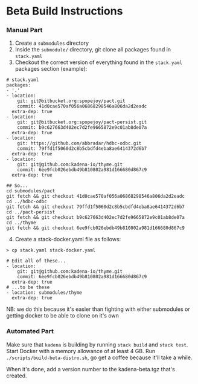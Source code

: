 

# Beta Build Instructions

### Manual Part

1. Create a `submodules` directory
2. Inside the `submodule/` directory, git clone all packages found in `stack.yaml`
3. Checkout the correct version of everything found in the `stack.yaml` packages section (example):

```
# stack.yaml
packages:
- '.'
- location:
    git: git@bitbucket.org:spopejoy/pact.git
    commit: 41d0cae570af056a06868298546a806da2d2eadc
  extra-dep: true
- location:
    git: git@bitbucket.org:spopejoy/pact-persist.git
    commit: b9c627663d402ec7d2fe9665872e9c01ab8de07a
  extra-dep: true
- location:
    git: https://github.com/abbradar/hdbc-odbc.git
    commit: 79ffd1f5060d2c8b5cbdfd4eba8ae6414372d6b7
  extra-dep: true
- location:
    git: git@github.com:kadena-io/thyme.git
    commit: 6ee9fcb026ebdb49b810802a981d166680d867c9
  extra-dep: true

## So...
cd submodules/pact
git fetch && git checkout 41d0cae570af056a06868298546a806da2d2eadc
cd ../hdbc-odbc
git fetch && git checkout 79ffd1f5060d2c8b5cbdfd4eba8ae6414372d6b7
cd ../pact-persist
git fetch && git checkout b9c627663d402ec7d2fe9665872e9c01ab8de07a
cd ../thyme
git fetch && git checkout 6ee9fcb026ebdb49b810802a981d166680d867c9
```

4. Create a stack-docker.yaml file as follows:

```
> cp stack.yaml stack-docker.yaml

# Edit all of these...
- location:
    git: git@github.com:kadena-io/thyme.git
    commit: 6ee9fcb026ebdb49b810802a981d166680d867c9
  extra-dep: true
# ...to be these
- location: submodules/thyme
  extra-dep: true
```

NB: we do this because it's easier than fighting with either submodules or getting docker to be able to clone on it's own

### Automated Part
Make sure that `kadena` is building by running `stack build` and `stack test`.
Start Docker with a memory allowance of at least 4 GB.
Run `./scripts/build-beta-distro.sh`, go get a coffee because it'll take a while.

When it's done, add a version number to the kadena-beta.tgz that's created.
